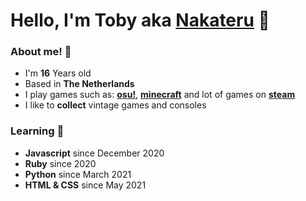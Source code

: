 # Hello, I'm Toby aka [Nakateru](http://nakateru.tk/) 👋

### About me! 🎉
- I'm **16** Years old
- Based in **The Netherlands**
- I play games such as: **[osu!](https://osu.ppy.sh/users/14223255)**, **[minecraft](https://namemc.com/profile/Sneeuwpop.5)** and lot of games on **[steam](https://steamcommunity.com/profiles/76561199114417365)**
- I like to **collect** vintage games and consoles

### Learning 🌱
- **Javascript** since December 2020
- **Ruby** since 2020
- **Python** since March 2021
- **HTML & CSS** since May 2021



